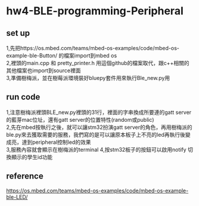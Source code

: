 # hw4-BLE-programming-Peripheral


## set up
1,先把https://os.mbed.com/teams/mbed-os-examples/code/mbed-os-example-ble-Button/ 的檔案import到mbed os \
2,裡頭的main.cpp 和 pretty_printer.h 用這個github的檔案取代，跟c++相關的其他檔案也import到source裡面\
3,準備樹梅派，並在樹莓派環境裝好bluepy套件用來執行Ble_new.py用

## run code
1,注意樹梅派裡頭BLE_new.py裡頭的31行，裡面的字串換成所要連的gatt server的藍芽mac位址，還有gatt server的位置特性(random或public)\
2,先在mbed按執行之後，就可以讓stm32扮演gatt server的角色，再用樹梅派的ble.py來去獲取需要的服務，我們寫的是可以讓原本板子上不亮的led再執行後變成亮，達到peripheral控制led的效果\
3,服務內容就會顯示在樹梅派的terminal
4,按stm32板子的按鈕可以啟用notify 切換顯示的學生id功能



## reference

https://os.mbed.com/teams/mbed-os-examples/code/mbed-os-example-ble-LED/ 


